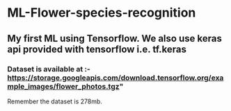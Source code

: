 # ML-Flower-species-recognition
## My first ML using Tensorflow. We also use keras api provided with tensorflow i.e. tf.keras
### Dataset is available at :-https://storage.googleapis.com/download.tensorflow.org/example_images/flower_photos.tgz"
Remember the dataset is 278mb. 
